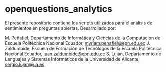 # openquestions_analytics
El presente repositorio contiene los scripts utilizados para el análisis de sentimientos en preguntas abiertas.
Desarrollado por:

M. Peñafiel, Departamento de Informática y Ciencias de la Computación de Escuela Politécnica Nacional Ecuador, myriam.penafiel@epn.edu.ec
 J. Zaldumbide, Escuela de Formación de Tecnólogos de la Escuela Politécnica Nacional Ecuador, juan.zaldumbide@epn.edu.ec
S. Luján, Departamento de Lenguajes y Sistemas Informáticos de la Universidad de Alicante, sergio.lujan@ua.es

